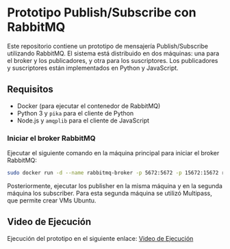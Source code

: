 # Prototipo Publish/Subscribe con RabbitMQ

Este repositorio contiene un prototipo de mensajería Publish/Subscribe utilizando RabbitMQ. El sistema está distribuido en dos máquinas: una para el broker y los publicadores, y otra para los suscriptores. Los publicadores y suscriptores están implementados en Python y JavaScript.

## Requisitos

- Docker (para ejecutar el contenedor de RabbitMQ)
- Python 3 y `pika` para el cliente de Python
- Node.js y `amqplib` para el cliente de JavaScript

### Iniciar el broker RabbitMQ

Ejecutar el siguiente comando en la máquina principal para iniciar el broker RabbitMQ:
```bash
sudo docker run -d --name rabbitmq-broker -p 5672:5672 -p 15672:15672 rabbitmq:3-management
```
Posteriormente, ejecutar los publisher en la misma máquina y en la segunda máquina los subscriber. Para esta segunda máquina se utilizó Multipass, que  permite crear VMs Ubuntu.

## Video de Ejecución

Ejecución del prototipo en el siguiente enlace: [Video de Ejecución](https://youtu.be/4oWaccE2DOY)

